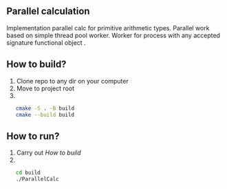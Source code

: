 **Parallel calculation**
--
Implementation parallel calc for primitive arithmetic types.
Parallel work based on simple thread pool worker.
Worker for process with any accepted signature functional object .

**How to build?**
--
1. Clone repo to any dir on your computer
2. Move to project root
3. 
```bash
   cmake -S . -B build
   cmake --build build
```

**How to run?**
--
1. Carry out _How to build_
2. 
```bash
   cd build
   ./ParallelCalc
```
